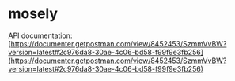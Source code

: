 # mosely
API documentation: [https://documenter.getpostman.com/view/8452453/SzmmVvBW?version=latest#2c976da8-30ae-4c06-bd58-f99f9e3fb256](https://documenter.getpostman.com/view/8452453/SzmmVvBW?version=latest#2c976da8-30ae-4c06-bd58-f99f9e3fb256)